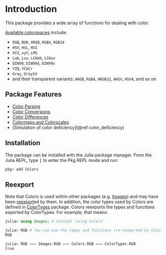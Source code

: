 # Introduction

This package provides a wide array of functions for dealing with color.

[Available colorspaces](@ref) include:

- `RGB`, `BGR`, `XRGB`, `RGBX`, `RGB24`
- `HSV`, `HSL`, `HSI`
- `XYZ`, `xyY`, `LMS`
- `Lab`, `Luv`, `LCHab`, `LCHuv`
- `DIN99`, `DIN99d`, `DIN99o`
- `YIQ`, `YCbCr`
- `Gray`, `Gray24`
- and their transparent variants: `ARGB`, `RGBA`, `ARGB32`, `AHSV`, `HSVA`, and so on

## Package Features

- [Color Parsing](@ref)
- [Color Conversions](@ref)
- [Color Differences](@ref)
- [Colormaps and Colorscales](@ref)
- [Simulation of color deficiency](@ref color_deficiency)


## Installation

The package can be installed with the Julia package manager. From the Julia
REPL, type <kbd>]</kbd> to enter the Pkg REPL mode and run:
```julia
pkg> add Colors
```

## Reexport

Note that Colors is used within other packages (e.g. [Images](https://github.com/JuliaImages/Images.jl))
and may have been [reexport](https://github.com/simonster/Reexport.jl)ed by them.
In addition, the color types used by Colors are defined in [ColorTypes](https://github.com/JuliaGraphics/ColorTypes.jl)
package. Colors reexports the types and functions exported by ColorTypes.
For example, that means:
```julia
julia> using Images; # instead `using Colors`

julia> RGB # You can use the types and functions (re-)exported by Colors.
RGB

julia> RGB === Images.RGB === Colors.RGB === ColorTypes.RGB
true
```
